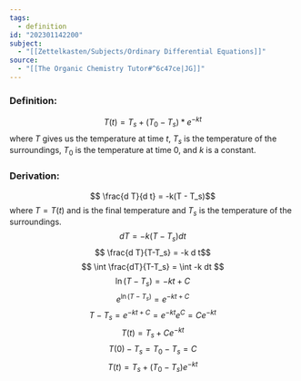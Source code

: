 ```yaml
---
tags:
  - definition
id: "202301142200"
subject:
  - "[[Zettelkasten/Subjects/Ordinary Differential Equations]]"
source:
  - "[[The Organic Chemistry Tutor#^6c47ce|JG]]"
---
```

### Definition:
$$ T(t) = T_s + (T_0-T_s) * e^{-kt} $$
where $T$ gives us the temperature at time $t$, $T_s$ is the temperature of the surroundings, $T_0$ is the temperature at time 0, and $k$ is a constant.
### Derivation:
$$ \frac{d T}{d t} = -k(T - T_s)$$
where $T = T(t)$ and is the final temperature and $T_s$ is the temperature of the surroundings.
$$ d T = -k(T-T_s) d t$$
$$ \frac{d T}{T-T_s} = -k d t$$
$$ \int \frac{dT}{T-T_s} = \int -k dt $$
$$ \ln(T-T_s) = -kt + C $$
$$ e^{\ln(T-T_s)} = e^{-kt + C} $$
$$ T-T_s = e^{-kt+C} = e^{-kt}e^C=Ce^{-kt}$$
$$ T(t) = T_s + Ce^{-kt}$$
$$ T(0) - T_s = T_0 - T_s = C$$
$$ T(t) = T_s + (T_0-T_s)e^{-kt}$$
